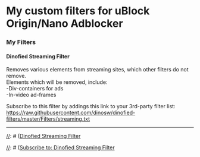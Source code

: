 # My custom filters for uBlock Origin/Nano Adblocker  

### My Filters  
#### Dinofied Streaming Filter  
Removes various elements from streaming sites, which other filters do not remove.  
Elements which will be removed, include:  
-Div-containers for ads  
-In-video ad-frames  

Subscribe to this filter by addings this link to your 3rd-party filter list:  
https://raw.githubusercontent.com/dinosw/dinofied-filters/master/Filters/streaming.txt

___

[//]: # ([**Subscribe to:** *Dinofied Streaming Filter*])
[//]: # (https://subscribe.adblockplus.org/?location=https://raw.githubusercontent.com/dinosw/dinofied-filters/master/Filters/streaming.txt&title=Dinofied%20Streaming%20Filter%2B)

[//]: # ([Dinofied Streaming Filter](https://raw.githubusercontent.com/dinosw/dinofied-filters/master/Filters/streaming.txt)  

[//]: # ([Subscribe to: Dinofied Streaming Filter](abp://subscribe/?location=https://raw.githubusercontent.com/dinosw/dinofied-filters/master/Filters/streaming.txt)

[//]: # (<a href="abp:subscribe?location=https://raw.githubusercontent.com/dinosw/dinofied-filters/master/Filters/streaming.txt">Dinofied Streaming Filter</a>)  
